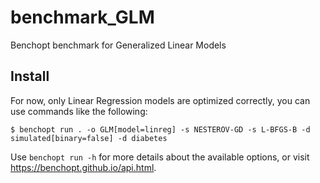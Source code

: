 # benchmark_GLM
Benchopt benchmark for Generalized Linear Models

Install
--------

For now, only Linear Regression models are optimized correctly, you can use commands like the following:

	$ benchopt run . -o GLM[model=linreg] -s NESTEROV-GD -s L-BFGS-B -d simulated[binary=false] -d diabetes


Use ``benchopt run -h`` for more details about the available options, or visit https://benchopt.github.io/api.html.
